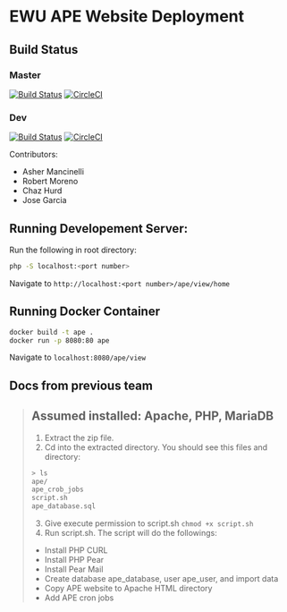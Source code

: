 # EWU APE Website Deployment

## Build Status

### Master
[![Build Status](https://travis-ci.org/ashermancinelli/ape.svg?branch=master)](https://travis-ci.org/ashermancinelli/ape)
[![CircleCI](https://circleci.com/gh/ashermancinelli/ape/tree/master.svg?style=svg)](https://circleci.com/gh/ashermancinelli/ape/tree/master)

### Dev
[![Build Status](https://travis-ci.org/ashermancinelli/ape.svg?branch=dev)](https://travis-ci.org/ashermancinelli/ape)
[![CircleCI](https://circleci.com/gh/ashermancinelli/ape/tree/dev.svg?style=svg)](https://circleci.com/gh/ashermancinelli/ape/tree/dev)

Contributors:
- Asher Mancinelli
- Robert Moreno
- Chaz Hurd
- Jose Garcia

## Running Developement Server:

Run the following in root directory:
```bash
php -S localhost:<port number>
```
Navigate to `http://localhost:<port number>/ape/view/home`

## Running Docker Container

```bash
docker build -t ape .
docker run -p 8080:80 ape
```
Navigate to `localhost:8080/ape/view`

## Docs from previous team
> ## Assumed installed: Apache, PHP, MariaDB
> 
> 1.	Extract the zip file.
> 2.	Cd into the extracted directory. You should see this files and directory:
> ```bash
> > ls
> ape/
> ape_crob_jobs
> script.sh
> ape_database.sql
> ```
> 
> 3.	Give execute permission to script.sh
> `chmod +x script.sh`
> 4.	Run script.sh. The script will do the followings:
> - Install PHP CURL
> - Install PHP Pear
> - Install Pear Mail
> - Create database ape_database, user ape_user, and import data
> - Copy APE website to Apache HTML directory
> - Add APE cron jobs

